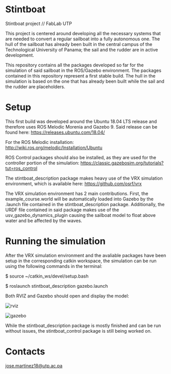 # Stintboat

Stintboat project // FabLab UTP

This project is centered around developing all the necessary systems that are needed to convert a regular sailboat into a fully autonomous one.
The hull of the sailboat has already been built in the central campus of the Technological University of Panama; the sail and the rudder are in active development. 

This repository contains all the packages developed so far for the simulation of said sailboat in the ROS/Gazebo environment. The packages contained in this repository represent a first stable build. The hull in the simulation is based on the one that has already been built while the sail and the rudder
are placeholders. 


# Setup

This first build was developed around the Ubuntu 18.04 LTS release and therefore uses ROS Melodic Morenia and Gazebo 9. Said release can be found here: https://releases.ubuntu.com/18.04/ 

For the ROS Melodic installation: http://wiki.ros.org/melodic/Installation/Ubuntu

ROS Control packages should also be installed, as they are used for the controller portion of the simulation: https://classic.gazebosim.org/tutorials?tut=ros_control

The stintboat_description package makes heavy use of the VRX simulation environment, which is available here: https://github.com/osrf/vrx

The VRX simulation environment has 2 main contributions. First, the example_course.world will be automatically loaded into Gazebo by the .launch file contained in the stintboat_description package. Additionally, the URDF file contained in said package makes use of the usv_gazebo_dynamics_plugin causing the sailboat model to float above water and be affected by the waves.     

# Running the simulation

After the VRX simulation environment and the avaliable packages have been setup in the corresponding catkin workspace, the simulation can be run using the following commands in the terminal: 

$ source ~/catkin_ws/devel/setup.bash

$ roslaunch stintboat_description gazebo.launch

Both RVIZ and Gazebo should open and display the model: 

![rviz](https://user-images.githubusercontent.com/90019998/171939609-bb5bd0ca-7dfe-43f2-bf96-61ffe8c39657.png)

![gazebo](https://user-images.githubusercontent.com/90019998/171939867-71581a12-8176-4623-bd23-03d77d38dcd6.png)

While the stintboat_description package is mostly finished and can be run without issues, the stintboat_control package is still being worked on. 

# Contacts

jose.martinez18@utp.ac.pa 
